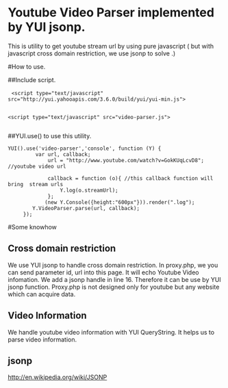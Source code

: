 Youtube Video Parser implemented by YUI jsonp.
==========

This is utility to get youtube stream url by using pure javascript ( but with javascript cross domain restriction, we use jsonp to solve .)


#How to use.


##Include script.
<pre> <code>&lt;script type="text/javascript" src="http://yui.yahooapis.com/3.6.0/build/yui/yui-min.js"></script>
 &lt;script type="text/javascript" src="video-parser.js"></script>
</code></pre>
##YUI.use() to use this utility.
<pre><code>YUI().use('video-parser','console', function (Y) {
         var url, callback;
             url = "http://www.youtube.com/watch?v=GokKUqLcvD8"; //youtube video url

             callback = function (o){ //this callback function will bring  stream urls 
                 Y.log(o.streamUrl);
             };
            (new Y.Console({height:"600px"})).render(".log");
        Y.VideoParser.parse(url, callback);
     });
</code></pre>

#Some knowhow
## Cross domain restriction
We use YUI jsonp to handle cross domain restriction.
In proxy.php, we you can send parameter id, url into this page. It will echo Youtube Video infomation.
We add a jsonp handle in line 16. Therefore it can be use by YUI jsonp function.
Proxy.php is not designed only for youtube but any website which can acquire data.

## Video Information
We handle youtube video information with YUI QueryString. It helps us to parse video information.
## jsonp
http://en.wikipedia.org/wiki/JSONP 
